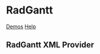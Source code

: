 ﻿# RadGantt

[Demos](http://demos.telerik.com/aspnet-ajax/gantt/examples/overview/defaultcs.aspx)
[Help](http://www.telerik.com/help/aspnet-ajax/gantt-overview.html)

## RadGantt XML Provider